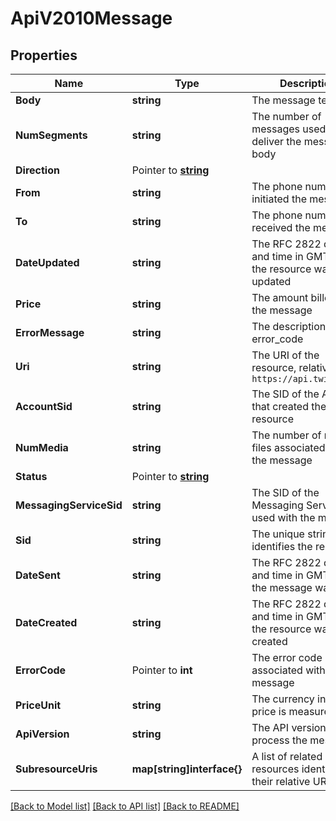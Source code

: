 # ApiV2010Message

## Properties

Name | Type | Description | Notes
------------ | ------------- | ------------- | -------------
**Body** | **string** | The message text |[optional] 
**NumSegments** | **string** | The number of messages used to deliver the message body |[optional] 
**Direction** | Pointer to [**string**](MessageEnumDirection.md) |  |
**From** | **string** | The phone number that initiated the message |[optional] 
**To** | **string** | The phone number that received the message |[optional] 
**DateUpdated** | **string** | The RFC 2822 date and time in GMT that the resource was last updated |[optional] 
**Price** | **string** | The amount billed for the message |[optional] 
**ErrorMessage** | **string** | The description of the error_code |[optional] 
**Uri** | **string** | The URI of the resource, relative to `https://api.twilio.com` |[optional] 
**AccountSid** | **string** | The SID of the Account that created the resource |[optional] 
**NumMedia** | **string** | The number of media files associated with the message |[optional] 
**Status** | Pointer to [**string**](MessageEnumStatus.md) |  |
**MessagingServiceSid** | **string** | The SID of the Messaging Service used with the message. |[optional] 
**Sid** | **string** | The unique string that identifies the resource |[optional] 
**DateSent** | **string** | The RFC 2822 date and time in GMT when the message was sent |[optional] 
**DateCreated** | **string** | The RFC 2822 date and time in GMT that the resource was created |[optional] 
**ErrorCode** | Pointer to **int** | The error code associated with the message |
**PriceUnit** | **string** | The currency in which price is measured |[optional] 
**ApiVersion** | **string** | The API version used to process the message |[optional] 
**SubresourceUris** | **map[string]interface{}** | A list of related resources identified by their relative URIs |[optional] 

[[Back to Model list]](../README.md#documentation-for-models) [[Back to API list]](../README.md#documentation-for-api-endpoints) [[Back to README]](../README.md)


